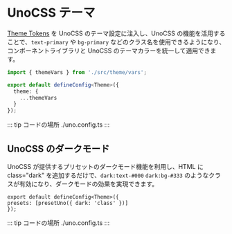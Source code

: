 # UnoCSS テーマ

[Theme Tokens](/zh/guide/theme/tokens) を UnoCSS のテーマ設定に注入し、UnoCSS の機能を活用することで、`text-primary` や `bg-primary` などのクラス名を使用できるようになり、コンポーネントライブラリと UnoCSS のテーマカラーを統一して適用できます。

```ts
import { themeVars } from './src/theme/vars';

export default defineConfig<Theme>({
  theme: {
    ...themeVars
  }
});
```

::: tip コードの場所
./uno.config.ts
:::

## UnoCSS のダークモード

UnoCSS が提供するプリセットのダークモード機能を利用し、HTML に class="dark" を追加するだけで、`dark:text-#000` `dark:bg-#333` のようなクラスが有効になり、ダークモードの効果を実現できます。

```
export default defineConfig<Theme>({
presets: [presetUno({ dark: 'class' })]
});
```

::: tip コードの場所
./uno.config.ts
:::
